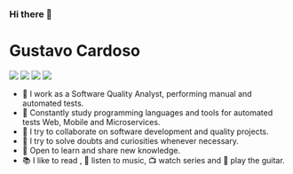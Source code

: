### Hi there 👋

# **Gustavo Cardoso** 

[![](https://user-images.githubusercontent.com/52720347/120122503-903f3180-c17f-11eb-9f0c-e1bf12d15fde.png)](https://br.linkedin.com/in/gusstavocardoso)
[![](https://user-images.githubusercontent.com/52720347/120122517-a816b580-c17f-11eb-865a-1a019a5543ae.png)](gusstavocardoso@gmail.com)
[![](https://user-images.githubusercontent.com/52720347/120122563-eb712400-c17f-11eb-9ede-57dcdc12c946.png)](https://www.youtube.com/gusstavocardoso)
[![](https://user-images.githubusercontent.com/52720347/120122541-d1374600-c17f-11eb-8dd2-8f2d2b4b0198.png)](https://www.instagram.com/gusstavocardoso)


- 🔭 I work as a Software Quality Analyst, performing manual and automated tests.
- 🌱 Constantly study programming languages and tools for automated tests Web, Mobile and Microservices.
- 👯 I try to collaborate on software development and quality projects.
- 🤔 I try to solve doubts and curiosities whenever necessary.
- 💬 Open to learn and share new knowledge.
- 📚 I like to read , 🤘 listen to music, 📺 watch series and 🎸 play the guitar.



<!--
![javascript_icon_130900 (1)](https://user-images.githubusercontent.com/52720347/120117509-f027df00-c163-11eb-9f22-5e2a2ee19b49.png)
![ruby_plain_logo_icon_146361](https://user-images.githubusercontent.com/52720347/120117554-1baac980-c164-11eb-98a7-7e6861f65863.png)
![coffeecuplogoJava_5406](https://user-images.githubusercontent.com/52720347/120117599-56146680-c164-11eb-8677-c409c9034ffb.png)
![csharp_original_logo_icon_146578](https://user-images.githubusercontent.com/52720347/120117738-06826a80-c165-11eb-83f6-f6e168ec32df.png)
![file_type_cypress_icon_130654](https://user-images.githubusercontent.com/52720347/120117626-77755280-c164-11eb-9c5c-4b14dc56bbe3.png)
![cucumber_plain_logo_icon_146571](https://user-images.githubusercontent.com/52720347/120117685-b99e9400-c164-11eb-9c09-ed19167454fc.png)
![git_original_wordmark_logo_icon_146510](https://user-images.githubusercontent.com/52720347/120117767-287bed00-c165-11eb-9351-21413dba0ac1.png)
![postgresql_plain_logo_icon_146389](https://user-images.githubusercontent.com/52720347/120117837-9aeccd00-c165-11eb-8a90-6c438d5a0bd7.png)
![mysql_plain_logo_icon_146414](https://user-images.githubusercontent.com/52720347/120117855-afc96080-c165-11eb-8295-f4200a9e52e4.png)
![file_type_vscode_icon_130084](https://user-images.githubusercontent.com/52720347/120118019-b906fd00-c166-11eb-9325-d5cb838ba254.png)


![gmail_new_logo_icon_159149](https://user-images.githubusercontent.com/52720347/120122517-a816b580-c17f-11eb-865a-1a019a5543ae.png)


-->




